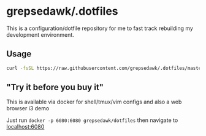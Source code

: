 # grepsedawk/.dotfiles

This is a configuration/dotfile repository for me to fast track rebuilding my development environment.

## Usage

```bash
curl -fsSL https://raw.githubusercontent.com/grepsedawk/.dotfiles/master/install-scripts/install | bash
```

## "Try it before you buy it"

This is available via docker for shell/tmux/vim configs and also a web browser i3 demo

Just run `docker -p 6080:6080 grepsedawk/dotfiles` then navigate to [localhost:6080](localhost:6080)
